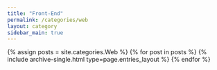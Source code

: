 ```yaml
---
title: "Front-End"
permalink: /categories/web
layout: category
sidebar_main: true
---
```


{% assign posts = site.categories.Web %}
{% for post in posts %} {% include archive-single.html type=page.entries_layout %} {% endfor %}